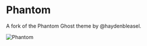 # Phantom

A fork of the Phantom Ghost theme by @haydenbleasel.

![Phantom](assets/images/mockup.jpg)